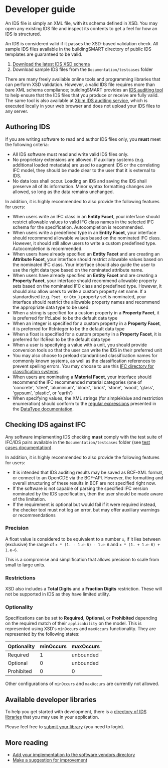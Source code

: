 # Developer guide

An IDS file is simply an XML file, with its schema defined in XSD. You may open any existing IDS file and inspect its contents to get a feel for how an IDS is structured.

An IDS is considered valid if it passes the XSD-based validation check. All sample IDS files available in the buildingSMART directory of public IDS templates are guaranteed to be valid.

1. [Download the latest IDS XSD schema](https://github.com/buildingSMART/IDS/blob/master/Development/ids.xsd)
2. Download sample IDS files from the `Documentation/testcases` folder

There are many freely available online tools and programming libraries that can perform XSD validation.
However, a valid IDS file requires more than bare XML schema compliance; buildingSMART provides an [IDS auditing tool](https://github.com/buildingSMART/IDS-Audit-tool/) to help ensure that the IDS files that you produce or receive are fully valid. The same tool is also available at [Xbim IDS auditing service](https://www.xbim.it/ids), which is executed locally in your web browser and does not upload your IDS files to any server.

## Authoring IDS

If you are writing software to read and author IDS files only, you **must** meet the following criteria:

- All IDS software must read and write valid IDS files only.
- No proprietary extensions are allowed. If auxiliary systems (e.g. additional loaded metadata) are used to augment IDS or the correlating IFC model, they should be made clear to the user that it is external to IDS.
- No data loss shall occur. Loading an IDS and saving the IDS shall preserve all of its information. Minor syntax formatting changes are allowed, so long as the data remains unchanged.

In addition, it is highly recommended to also provide the following features for users:

- When users write an IFC class in an **Entity Facet**, your interface should restrict allowable values to valid IFC class names in the selected IFC schema for the specification. Autocompletion is recommended.
- When users write a predefined type in an **Entity Facet**, your interface should recommend allowable values based on the nominated IFC class. However, it should still allow users to write a custom predefined type. Autocompletion is recommended.
- When users have already specified an **Entity Facet** and are creating an **Attribute Facet**, your interface should restrict allowable values based on the nominated IFC class. Your interface should also guide the user to use the right data type based on the nominated attribute name.
- When users have already specified an **Entity Facet** and are creating a **Property Facet**, your interface should recommend allowable property sets based on the nominated IFC class and predefined type. However, it should also allow users to write a custom property set name. If a standardised (e.g. `Pset_` or `Qto_`) property set is nominated, your interface should restrict the allowable property names and recommend the appropriate data type to be used.
- When a string is specified for a custom property in a **Property Facet**, it is preferred for IfcLabel to be the default data type
- When an integer is specified for a custom property in a **Property Facet**, it is preferred for IfcInteger to be the default data type
- When a float is specified for a custom property in a **Property Facet**, it is preferred for IfcReal to be the default data type
- When a user is specifying a value with a unit, you should provide conversion tools so that the user can write the IDS in their preferred unit
- You may also choose to preload standardised classification names for commonly known systems, as well as the classification references to prevent spelling errors. You may choose to use this [IFC directory for classification systems](https://github.com/Moult/ifcclassification).
- When users are nominating a **Material Facet**, your interface should recommend the IFC recommended material categories (one of 'concrete', 'steel', 'aluminium', 'block', 'brick', 'stone', 'wood', 'glass', 'gypsum', 'plastic', or 'earth')
- When specifying values, the XML strings (for simpleValue and restriction enumeration) should conform to the [regular expressions](DataTypes.md#xml-base-types) presented in the [DataType documentation](DataTypes.md).

## Checking IDS against IFC

Any software implementing IDS checking **must** comply with the test suite of IFC/IDS pairs available in the `Documentation/testcases` folder (see [test cases documentation](testscases/scripts.md)).

In addition, it is highly recommended to also provide the following features for users:

- It is intended that IDS auditing results may be saved as BCF-XML format, or connect to an OpenCDE via the BCF-API. However, the formatting and overall structuring of these results in BCF are not specified right now.
- If the software is not capable of parsing the specified IFC version nominated by the IDS specification, then the user should be made aware of the limitation.
- If the requirement is optional but would fail if it were required instead, the checker tool must not log an error, but may offer auxiliary warnings or recommendations

### Precision

A float value is considered to be equivalent to a number `x`, if it lies between (exclusive) the range of `x * (1. - 1.e-6) - 1.e-6` and `x * (1. + 1.e-6) + 1.e-6`.

This is a compromise and simplification that allows precision to scale from small to large units.

### Restrictions

XSD also includes a **Total Digits** and a **Fraction Digits** restriction. These will not be supported in IDS as they have limited utility.

### Optionality

Specifications can be set to **Required**, **Optional**, or **Prohibited** depending on the required match of their `applicability` on the model. 
This is represented using XSD's `minOccurs` and `maxOccurs` functionality. They are represented by the following states:

| Optionality | minOccurs | maxOccurs |
| ----------- | --------- | --------- |
| Required    | 1         | unbounded |
| Optional    | 0         | unbounded |
| Prohibited  | 0         | 0         |

Other configurations of `minOccurs` and `maxOccurs` are currently not allowed.

## Available developer libraries

To help you get started with development, there is a [directory of IDS libraries](https://technical.buildingsmart.org/resources/software-implementations/) that you may use in your application. 

Please feel free to [submit your library](https://technical.buildingsmart.org/resources/software-implementations/) (you need to login).



## More reading

- [Add your implementation to the software vendors directory](https://technical.buildingsmart.org/resources/software-implementations/)
- [Make a suggestion for improvement](https://github.com/buildingSMART/IDS/issues)

